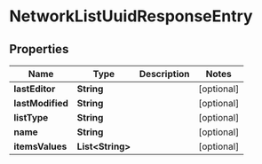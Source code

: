 

# NetworkListUuidResponseEntry


## Properties

| Name | Type | Description | Notes |
|------------ | ------------- | ------------- | -------------|
|**lastEditor** | **String** |  |  [optional] |
|**lastModified** | **String** |  |  [optional] |
|**listType** | **String** |  |  [optional] |
|**name** | **String** |  |  [optional] |
|**itemsValues** | **List&lt;String&gt;** |  |  [optional] |



